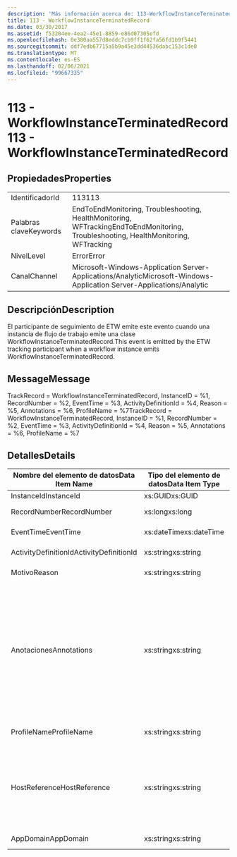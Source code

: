 ```yaml
---
description: 'Más información acerca de: 113-WorkflowInstanceTerminatedRecord'
title: 113 - WorkflowInstanceTerminatedRecord
ms.date: 03/30/2017
ms.assetid: f53204ee-4ea2-45e1-8859-e86d07305efd
ms.openlocfilehash: 0e380aa557d8eddc7cb9ff1f62fa56fd1b9f5441
ms.sourcegitcommit: ddf7edb67715a5b9a45e3dd44536dabc153c1de0
ms.translationtype: MT
ms.contentlocale: es-ES
ms.lasthandoff: 02/06/2021
ms.locfileid: "99667335"
---
```

# <a name="113---workflowinstanceterminatedrecord"></a><span data-ttu-id="0475a-103">113 - WorkflowInstanceTerminatedRecord</span><span class="sxs-lookup"><span data-stu-id="0475a-103">113 - WorkflowInstanceTerminatedRecord</span></span>

## <a name="properties"></a><span data-ttu-id="0475a-104">Propiedades</span><span class="sxs-lookup"><span data-stu-id="0475a-104">Properties</span></span>  
  
|||  
|-|-|  
|<span data-ttu-id="0475a-105">Identificador</span><span class="sxs-lookup"><span data-stu-id="0475a-105">Id</span></span>|<span data-ttu-id="0475a-106">113</span><span class="sxs-lookup"><span data-stu-id="0475a-106">113</span></span>|  
|<span data-ttu-id="0475a-107">Palabras clave</span><span class="sxs-lookup"><span data-stu-id="0475a-107">Keywords</span></span>|<span data-ttu-id="0475a-108">EndToEndMonitoring, Troubleshooting, HealthMonitoring, WFTracking</span><span class="sxs-lookup"><span data-stu-id="0475a-108">EndToEndMonitoring, Troubleshooting, HealthMonitoring, WFTracking</span></span>|  
|<span data-ttu-id="0475a-109">Nivel</span><span class="sxs-lookup"><span data-stu-id="0475a-109">Level</span></span>|<span data-ttu-id="0475a-110">Error</span><span class="sxs-lookup"><span data-stu-id="0475a-110">Error</span></span>|  
|<span data-ttu-id="0475a-111">Canal</span><span class="sxs-lookup"><span data-stu-id="0475a-111">Channel</span></span>|<span data-ttu-id="0475a-112">Microsoft-Windows-Application Server-Applications/Analytic</span><span class="sxs-lookup"><span data-stu-id="0475a-112">Microsoft-Windows-Application Server-Applications/Analytic</span></span>|  
  
## <a name="description"></a><span data-ttu-id="0475a-113">Descripción</span><span class="sxs-lookup"><span data-stu-id="0475a-113">Description</span></span>  

 <span data-ttu-id="0475a-114">El participante de seguimiento de ETW emite este evento cuando una instancia de flujo de trabajo emite   una clase WorkflowInstanceTerminatedRecord.</span><span class="sxs-lookup"><span data-stu-id="0475a-114">This event is emitted by the ETW tracking participant when a workflow instance emits WorkflowInstanceTerminatedRecord.</span></span>  
  
## <a name="message"></a><span data-ttu-id="0475a-115">Message</span><span class="sxs-lookup"><span data-stu-id="0475a-115">Message</span></span>  

 <span data-ttu-id="0475a-116">TrackRecord = WorkflowInstanceTerminatedRecord, InstanceID = %1, RecordNumber = %2, EventTime = %3, ActivityDefinitionId = %4, Reason = %5, Annotations = %6, ProfileName = %7</span><span class="sxs-lookup"><span data-stu-id="0475a-116">TrackRecord = WorkflowInstanceTerminatedRecord, InstanceID = %1, RecordNumber = %2, EventTime = %3, ActivityDefinitionId = %4, Reason = %5, Annotations = %6, ProfileName = %7</span></span>  
  
## <a name="details"></a><span data-ttu-id="0475a-117">Detalles</span><span class="sxs-lookup"><span data-stu-id="0475a-117">Details</span></span>  
  
|<span data-ttu-id="0475a-118">Nombre del elemento de datos</span><span class="sxs-lookup"><span data-stu-id="0475a-118">Data Item Name</span></span>|<span data-ttu-id="0475a-119">Tipo del elemento de datos</span><span class="sxs-lookup"><span data-stu-id="0475a-119">Data Item Type</span></span>|<span data-ttu-id="0475a-120">Descripción</span><span class="sxs-lookup"><span data-stu-id="0475a-120">Description</span></span>|  
|--------------------|--------------------|-----------------|  
|<span data-ttu-id="0475a-121">InstanceId</span><span class="sxs-lookup"><span data-stu-id="0475a-121">InstanceId</span></span>|<span data-ttu-id="0475a-122">xs:GUID</span><span class="sxs-lookup"><span data-stu-id="0475a-122">xs:GUID</span></span>|<span data-ttu-id="0475a-123">El id. de instancia del flujo de trabajo.</span><span class="sxs-lookup"><span data-stu-id="0475a-123">The instance id for the workflow</span></span>|  
|<span data-ttu-id="0475a-124">RecordNumber</span><span class="sxs-lookup"><span data-stu-id="0475a-124">RecordNumber</span></span>|<span data-ttu-id="0475a-125">xs:long</span><span class="sxs-lookup"><span data-stu-id="0475a-125">xs:long</span></span>|<span data-ttu-id="0475a-126">El número de secuencia del registro emitido.</span><span class="sxs-lookup"><span data-stu-id="0475a-126">The sequence number of the emitted record</span></span>|  
|<span data-ttu-id="0475a-127">EventTime</span><span class="sxs-lookup"><span data-stu-id="0475a-127">EventTime</span></span>|<span data-ttu-id="0475a-128">xs:dateTime</span><span class="sxs-lookup"><span data-stu-id="0475a-128">xs:dateTime</span></span>|<span data-ttu-id="0475a-129">La hora en UTC cuando se emitió el evento.</span><span class="sxs-lookup"><span data-stu-id="0475a-129">The time in UTC when the event was emitted</span></span>|  
|<span data-ttu-id="0475a-130">ActivityDefinitionId</span><span class="sxs-lookup"><span data-stu-id="0475a-130">ActivityDefinitionId</span></span>|<span data-ttu-id="0475a-131">xs:string</span><span class="sxs-lookup"><span data-stu-id="0475a-131">xs:string</span></span>|<span data-ttu-id="0475a-132">El nombre de la actividad raíz del flujo de trabajo.</span><span class="sxs-lookup"><span data-stu-id="0475a-132">The name of the root activity in the workflow</span></span>|  
|<span data-ttu-id="0475a-133">Motivo</span><span class="sxs-lookup"><span data-stu-id="0475a-133">Reason</span></span>|<span data-ttu-id="0475a-134">xs:string</span><span class="sxs-lookup"><span data-stu-id="0475a-134">xs:string</span></span>|<span data-ttu-id="0475a-135">La razón por la que se finalizó el flujo de trabajo.</span><span class="sxs-lookup"><span data-stu-id="0475a-135">The reason the workflow was terminated</span></span>|  
|<span data-ttu-id="0475a-136">Anotaciones</span><span class="sxs-lookup"><span data-stu-id="0475a-136">Annotations</span></span>|<span data-ttu-id="0475a-137">xs:string</span><span class="sxs-lookup"><span data-stu-id="0475a-137">xs:string</span></span>|<span data-ttu-id="0475a-138">Las anotaciones que se agregaron a este evento.</span><span class="sxs-lookup"><span data-stu-id="0475a-138">The annotations that were added to this event.</span></span>  <span data-ttu-id="0475a-139">Los valores se almacenan en un elemento XML con el formato \<items> \< item  name = "annotationName" type="System.String"> annotationValue \</item> \</items> .</span><span class="sxs-lookup"><span data-stu-id="0475a-139">The values are stored in an xml element in the format \<items>\< item  name = "annotationName" type="System.String">annotationValue\</item>\</items>.</span></span>  <span data-ttu-id="0475a-140">Si no se especifica ninguna anotación, la cadena contendrá \<items/> .</span><span class="sxs-lookup"><span data-stu-id="0475a-140">If no annotations are specified then the string contains \<items/>.</span></span> <span data-ttu-id="0475a-141">El tamaño del evento ETW está limitado por el tamaño de búfer de ETW o la carga útil máxima para un evento ETW.</span><span class="sxs-lookup"><span data-stu-id="0475a-141">The ETW event size is limited by the ETW buffer size or the max payload for an ETW event.</span></span> <span data-ttu-id="0475a-142">Si el tamaño del evento supera los límites de ETW, el evento se trunca quitando las anotaciones y reemplazando el valor de anotación por \<items> ... \</items> .</span><span class="sxs-lookup"><span data-stu-id="0475a-142">If the size of the event exceeds the ETW limits, then the event is truncated by dropping the annotations and replacing the annotation value with \<items>...\</items>.</span></span>|  
|<span data-ttu-id="0475a-143">ProfileName</span><span class="sxs-lookup"><span data-stu-id="0475a-143">ProfileName</span></span>|<span data-ttu-id="0475a-144">xs:string</span><span class="sxs-lookup"><span data-stu-id="0475a-144">xs:string</span></span>|<span data-ttu-id="0475a-145">El nombre o el perfil de seguimiento que dio como resultado que se emitiera este evento.</span><span class="sxs-lookup"><span data-stu-id="0475a-145">The name or the tracking profile that resulted in this event being emitted</span></span>|  
|<span data-ttu-id="0475a-146">HostReference</span><span class="sxs-lookup"><span data-stu-id="0475a-146">HostReference</span></span>|<span data-ttu-id="0475a-147">xs:string</span><span class="sxs-lookup"><span data-stu-id="0475a-147">xs:string</span></span>|<span data-ttu-id="0475a-148">En el caso de los servicios hospedados en web, este campo identifica de manera única el servicio en la jerarquía web.</span><span class="sxs-lookup"><span data-stu-id="0475a-148">For web hosted services, this field uniquely identifies the service in the web hierarchy.</span></span>  <span data-ttu-id="0475a-149">Su formato se define como ' ruta de acceso virtual de la aplicación del nombre del sitio web&#124;ruta de acceso virtual del servicio&#124;ServiceName ' ejemplo: ' sitio web predeterminado/CalculatorApplication&#124;/CalculatorService.svc&#124;CalculatorService '</span><span class="sxs-lookup"><span data-stu-id="0475a-149">Its format is defined as 'Web Site Name Application Virtual Path&#124;Service Virtual Path&#124;ServiceName' Example: 'Default Web Site/CalculatorApplication&#124;/CalculatorService.svc&#124;CalculatorService'</span></span>|  
|<span data-ttu-id="0475a-150">AppDomain</span><span class="sxs-lookup"><span data-stu-id="0475a-150">AppDomain</span></span>|<span data-ttu-id="0475a-151">xs:string</span><span class="sxs-lookup"><span data-stu-id="0475a-151">xs:string</span></span>|<span data-ttu-id="0475a-152">La cadena devuelta por AppDomain.CurrentDomain.FriendlyName.</span><span class="sxs-lookup"><span data-stu-id="0475a-152">The string returned by AppDomain.CurrentDomain.FriendlyName.</span></span>|
